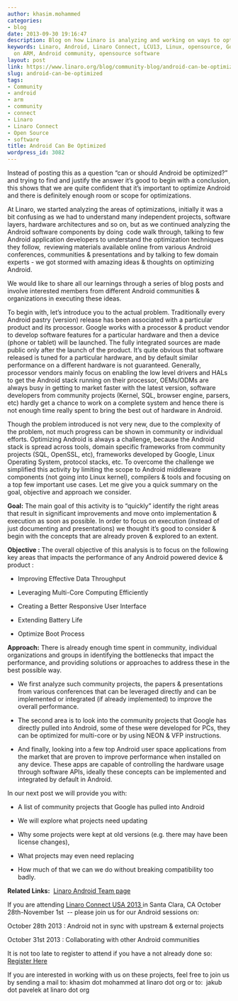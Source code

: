 ```yaml
---
author: khasim.mohammed
categories:
- blog
date: 2013-09-30 19:16:47
description: Blog on how Linaro is analyzing and working on ways to optimize Android.
keywords: Linaro, Android, Linaro Connect, LCU13, Linux, opensource, Google, Linux
  on ARM, Android community, opensource software
layout: post
link: https://www.linaro.org/blog/community-blog/android-can-be-optimized/
slug: android-can-be-optimized
tags:
- Community
- android
- arm
- community
- connect
- Linaro
- Linaro Connect
- Open Source
- software
title: Android Can Be Optimized
wordpress_id: 3082
---
```


Instead of posting this as a question “can or should Android be optimized?” and trying to find and justify the answer it’s good to begin with a conclusion, this shows that we are quite confident that it’s important to optimize Android and there is definitely enough room or scope for optimizations.

At Linaro, we started analyzing the areas of optimizations, initially it was a bit confusing as we had to understand many independent projects, software layers, hardware architectures and so on, but as we continued analyzing the Android software components by doing  code walk through, talking to few Android application developers to understand the optimization techniques they follow,  reviewing materials available online from various Android conferences, communities & presentations and by talking to few domain experts - we got stormed with amazing ideas & thoughts on optimizing Android.

We would like to share all our learnings through a series of blog posts and involve interested members from different Android communities & organizations in executing these ideas.


To begin with, let’s introduce you to the actual problem. Traditionally every Android pastry (version) release has been associated with a particular product and its processor. Google works with a processor & product vendor to develop software features for a particular hardware and then a device (phone or tablet) will be launched. The fully integrated sources are made public only after the launch of the product. It’s quite obvious that software released is tuned for a particular hardware, and by default similar performance on a different hardware is not guaranteed. Generally, processor vendors mainly focus on enabling the low level drivers and HALs to get the Android stack running on their processor, OEMs/ODMs are always busy in getting to market faster with the latest version, software developers from community projects (Kernel, SQL, browser engine, parsers, etc) hardly get a chance to work on a complete system and hence there is not enough time really spent to bring the best out of hardware in Android.

Though the problem introduced is not very new, due to the complexity of the problem, not much progress can be shown in community or individual efforts. Optimizing Android is always a challenge, because the Android stack is spread across tools, domain specific frameworks from community projects (SQL, OpenSSL, etc), frameworks developed by Google, Linux Operating System, protocol stacks, etc. To overcome the challenge we simplified this activity by limiting the scope to Android middleware components (not going into Linux kernel), compilers & tools and focusing on a top few important use cases. Let me give you a quick summary on the goal, objective and approach we consider.

**Goal:** The main goal of this activity is to “quickly” identify the right areas that result in significant improvements and move onto implementation & execution as soon as possible. In order to focus on execution (instead of just documenting and presentations) we thought it’s good to consider & begin with the concepts that are already proven & explored to an extent.

**Objective :** The overall objective of this analysis is to focus on the following key areas that impacts the performance of any Android powered device & product :


  * Improving Effective Data Throughput

  * Leveraging Multi-Core Computing Efficiently
  
  * Creating a Better Responsive User Interface

  * Extending Battery Life

  * Optimize Boot Process

**Approach:** There is already enough time spent in community, individual organizations and groups in identifying the bottlenecks that impact the performance, and providing solutions or approaches to address these in the best possible way.

  * We first analyze such community projects, the papers & presentations from various conferences that can be leveraged directly and can be implemented or integrated (if already implemented) to improve the overall   performance.
  
  * The second area is to look into the community projects that Google has directly pulled into Android, some of these were developed for PCs, they can be optimized for multi-core or by using NEON & VFP instructions.

  * And finally, looking into a few top Android user space applications from the market that are proven to improve performance when installed on any device. These apps are capable of controlling the hardware usage through software APIs, ideally these concepts can be implemented and integrated by default in Android.

In our next post we will provide you with:

  * A list of community projects that Google has pulled into Android

  * We will explore what projects need updating
  
  * Why some projects were kept at old versions (e.g. there may have been license changes),

  * What projects may even need replacing

  * How much of that we can we do without breaking compatibility too badly.

**Related Links:**  [Linaro Android Team page](/groups/lmg/)

If you are attending [Linaro Connect USA 2013 ](http://www.linaro.org/connect-lcu13)in Santa Clara, CA October 28th-November 1st  -- please join us for our Android sessions on:

October 28th 2013 : Android not in sync with upstream & external projects

October 31st 2013 : Collaborating with other Android communities

It is not too late to register to attend if you have a not already done so:  [Register Here](http://linaroconnect-lcu13.eventbrite.co.uk/)

If you are interested in working with us on these projects, feel free to join us by sending a mail to: khasim dot mohammed at linaro dot org or to:  jakub dot pavelek at linaro dot org